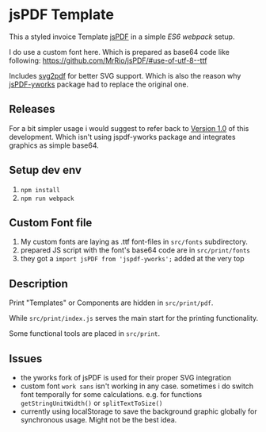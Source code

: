 # jsPDF Template

This a styled invoice Template [jsPDF](https://github.com/MrRio/jsPDF) in a simple _ES6 webpack_ setup.

I do use a custom font here. Which is prepared as base64 code like following: https://github.com/MrRio/jsPDF/#use-of-utf-8--ttf

Includes [svg2pdf](https://github.com/yWorks/svg2pdf.js) for better SVG support. Which is also the reason why [jsPDF-yworks](https://github.com/yWorks/jsPDF) package had to replace the original one.

## Releases

For a bit simpler usage i would suggest to refer back to [Version 1.0](https://github.com/AndreKelling/jspdf-template/releases/tag/1.0) of this development. Which isn't using jspdf-yworks package and integrates graphics as simple base64.

## Setup dev env

1. `npm install`
2. `npm run webpack`

## Custom Font file

1. My custom fonts are laying as .ttf font-files in `src/fonts` subdirectory.
2. prepared JS script with the font's base64 code are in `src/print/fonts`
3. they got a `import jsPDF from 'jspdf-yworks';` added at the very top

## Description

Print "Templates" or Components are hidden in `src/print/pdf`.

While `src/print/index.js` serves the main start for the printing functionality.

Some functional tools are placed in `src/print`.

## Issues

* the yworks fork of jsPDF is used for their proper SVG integration
* custom font `work sans` isn't working in any case. sometimes i do switch font temporally for some calculations. e.g. for functions `getStringUnitWidth()` or `splitTextToSize()`
* currently using localStorage to save the background graphic globally for synchronous usage. Might not be the best idea.
